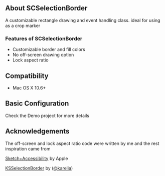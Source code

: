 ## About SCSelectionBorder

A customizable rectangle drawing and event handling class. ideal for using as a crop marker

### Features of SCSelectionBorder

* Customizable border and fill colors
* No off-screen drawing option
* Lock aspect ratio

## Compatibility

* Mac OS X 10.6+

## Basic Configuration

Check the Demo project for more details

## Acknowledgements

The off-screen and lock aspect ratio code were written by me and the rest inspiration came from 

[Sketch+Accessibility](http://developer.apple.com/library/mac/#samplecode/Sketch+Accessibility/Introduction/Intro.html) by Apple

[KSSelectionBorder](https://github.com/karelia/KSSelectionBorder) by ([@karelia](https://github.com/karelia))